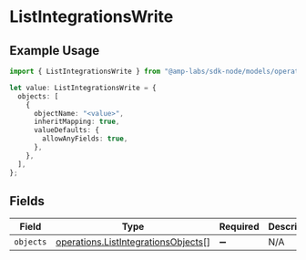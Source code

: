 # ListIntegrationsWrite

## Example Usage

```typescript
import { ListIntegrationsWrite } from "@amp-labs/sdk-node/models/operations";

let value: ListIntegrationsWrite = {
  objects: [
    {
      objectName: "<value>",
      inheritMapping: true,
      valueDefaults: {
        allowAnyFields: true,
      },
    },
  ],
};
```

## Fields

| Field                                                                                      | Type                                                                                       | Required                                                                                   | Description                                                                                |
| ------------------------------------------------------------------------------------------ | ------------------------------------------------------------------------------------------ | ------------------------------------------------------------------------------------------ | ------------------------------------------------------------------------------------------ |
| `objects`                                                                                  | [operations.ListIntegrationsObjects](../../models/operations/listintegrationsobjects.md)[] | :heavy_minus_sign:                                                                         | N/A                                                                                        |